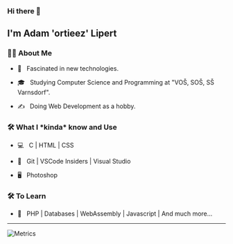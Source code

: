 ### Hi there 👋<h2> I'm Adam 'ortieez' Lipert</h2>

<h3> 👨🏻 About Me </h3>

- 🤔 &nbsp; Fascinated in new technologies.

- 🎓 &nbsp; Studying Computer Science and Programming at "VOŠ, SOŠ, SŠ Varnsdorf".

- ✍️ &nbsp; Doing Web Development as a hobby.


<h3>🛠 What I *kinda* know and Use</h3>



- 💻 &nbsp; C | HTML | CSS 

- 🔧 &nbsp; Git | VSCode Insiders | Visual Studio

- 🖥 &nbsp; Photoshop




<h3>🛠 To Learn</h3>

- 🔧 &nbsp; PHP | Databases | WebAssembly | Javascript | And much more...
<hr>

![Metrics](https://metrics.lecoq.io/ortieez?template=classic&base.header=0&base.activity=0&base.community=0&base.repositories=0&base.metadata=0&isocalendar=1&languages=1&isocalendar.duration=half-year&config.timezone=Europe%2FPrague)
